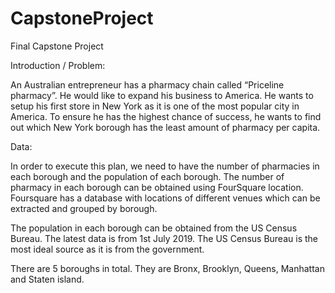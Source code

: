 # CapstoneProject
Final Capstone Project

Introduction / Problem:

An Australian entrepreneur has a pharmacy chain called “Priceline pharmacy”. He would like to expand his business to America. 
He wants to setup his first store in New York as it is one of the most popular city in America. 
To ensure he has the highest chance of success, he wants to find out which New York borough has the least amount of pharmacy per capita.  

Data:

In order to execute this plan, we need to have the number of pharmacies in each borough and the population of each borough. 
The number of pharmacy in each borough can be obtained using FourSquare location. Foursquare has a database with locations of different venues which can be extracted and grouped by borough.

The population in each borough can be obtained from the US Census Bureau. The latest data is from 1st July 2019. 
The US Census Bureau is the most ideal source as it is from the government. 

There are 5 boroughs in total. They are Bronx, Brooklyn, Queens, Manhattan and Staten island. 


